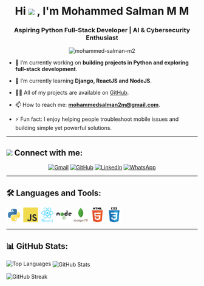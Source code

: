 <h1 align="center">Hi <img src="https://media.giphy.com/media/hvRJCLFzcasrR4ia7z/giphy.gif" width="35"> , I'm Mohammed Salman M M </h1>
<h3 align="center">Aspiring Python Full-Stack Developer | AI & Cybersecurity Enthusiast</h3>

<p align="center">
  <img src="https://komarev.com/ghpvc/?username=mohammed-salman-m2&label=Profile%20views&color=0e75b6&style=flat" alt="mohammed-salman-m2" />
</p>

- 🔭 I’m currently working on **building projects in Python and exploring full-stack development**.

- 🌱 I’m currently learning **Django, ReactJS and NodeJS**.

- 👨‍💻 All of my projects are available on [GitHub](https://github.com/mohammed-salman-m2).

- 📫 How to reach me: **mohammedsalman2m@gmail.com**.

- ⚡ Fun fact: I enjoy helping people troubleshoot mobile issues and building simple yet powerful solutions.

---

## <img src="https://media.giphy.com/media/iY8CRBdQXODJSCERIr/giphy.gif" width="30px"> Connect with me:
<p align="center">
  <a href="mailto:mohammedsalman2m@gmail.com"><img src="https://img.shields.io/badge/gmail-%23EA4335.svg?style=plastic&logo=gmail&logoColor=white" alt="Gmail" /></a>
  <a href="https://github.com/mohammed-salman-m2"><img src="https://img.shields.io/badge/github-%23181717.svg?style=plastic&logo=github&logoColor=white" alt="GitHub" /></a>
  <a href="https://www.linkedin.com/in/mohammed-salman-m-m/"><img src="https://img.shields.io/badge/linkedin-%230A66C2.svg?style=plastic&logo=linkedin&logoColor=white" alt="LinkedIn" /></a>
  <a href="https://wa.me/919562093674"><img src="https://img.shields.io/badge/whatsapp-%2325D366.svg?style=plastic&logo=whatsapp&logoColor=white" alt="WhatsApp" /></a>
</p>

---

## 🛠️ Languages and Tools:
<p align="left">
  <a href="https://www.python.org/" target="_blank" rel="noreferrer"><img src="https://raw.githubusercontent.com/devicons/devicon/master/icons/python/python-original.svg" alt="Python" width="40" height="40"/></a>
  <a href="https://www.javascript.com/" target="_blank" rel="noreferrer"><img src="https://raw.githubusercontent.com/devicons/devicon/master/icons/javascript/javascript-original.svg" alt="JavaScript" width="40" height="40"/></a>
  <a href="https://reactjs.org/" target="_blank" rel="noreferrer"><img src="https://raw.githubusercontent.com/devicons/devicon/master/icons/react/react-original-wordmark.svg" alt="React" width="40" height="40"/></a>
  <a href="https://nodejs.org/" target="_blank" rel="noreferrer"><img src="https://raw.githubusercontent.com/devicons/devicon/master/icons/nodejs/nodejs-original-wordmark.svg" alt="NodeJS" width="40" height="40"/></a>
  <a href="https://www.mongodb.com/" target="_blank" rel="noreferrer"><img src="https://raw.githubusercontent.com/devicons/devicon/master/icons/mongodb/mongodb-original-wordmark.svg" alt="MongoDB" width="40" height="40"/></a>
	  <a href="https://developer.mozilla.org/en-US/docs/Web/HTML" target="_blank" rel="noreferrer"><img src="https://raw.githubusercontent.com/devicons/devicon/master/icons/html5/html5-original-wordmark.svg" alt="HTML" width="40" height="40"/></a>
  <a href="https://developer.mozilla.org/en-US/docs/Web/CSS" target="_blank" rel="noreferrer"><img src="https://raw.githubusercontent.com/devicons/devicon/master/icons/css3/css3-original-wordmark.svg" alt="CSS" width="40" height="40"/></a>
</p>

---

## 📊 GitHub Stats:
<p><img align="left" src="https://github-readme-stats.vercel.app/api/top-langs?username=mohammed-salman-m2&show_icons=true&locale=en&layout=compact" alt="Top Languages" /></p>

<p>&nbsp;<img align="center" src="https://github-readme-stats.vercel.app/api?username=mohammed-salman-m2&show_icons=true&locale=en" alt="GitHub Stats" /></p>

<p><img align="center" src="https://github-readme-streak-stats.herokuapp.com/?user=mohammed-salman-m2" alt="GitHub Streak" /></p>
